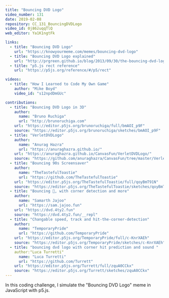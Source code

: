 ```yaml
---
title: "Bouncing DVD Logo"
video_number: 131
date: 2019-02-08
repository: CC_131_BouncingDVDLogo
video_id: 0j86zuqqTlQ
web_editor: Ya1K1ngtFk

links:
  - title: "Bouncing DVD Logo"
    url: "https://knowyourmeme.com/memes/bouncing-dvd-logo"
  - title: "Bouncing DVD Logo explained"
    url: "http://prgreen.github.io/blog/2013/09/30/the-bouncing-dvd-logo-explained/"
  - title: "p5.js rect reference"
    url: "https://p5js.org/reference/#/p5/rect"

videos:
  - title: "How I Learned to Code My Own Game"
    author: "Mike Boyd"
    video_id: "s12npdDmGUc"

contributions:
  - title: "Bouncing DVD Logo in 3D"
    author:
      name: "Bruno Ruchiga"
      url: "http://brunoruchiga.com"
    url: "https://editor.p5js.org/brunoruchiga/full/bmAOI_p9F"
    source: "https://editor.p5js.org/brunoruchiga/sketches/bmAOI_p9F"
  - title: "VerletDVDLogo"
    author:
      name: "Anurag Hazra"
      url: "https://anuraghazra.github.io/"
    url: "https://anuraghazra.github.io/CanvasFun/VerletDVDLogo/"
    source: "https://github.com/anuraghazra/CanvasFun/tree/master/VerletDVDLogo"
  - title: "Bouncing 90s Screensaver"
    author:
      name: "TheTastefulToastie"
      url: "https://github.com/TheTastefulToastie"
    url: "https://editor.p5js.org/TheTastefulToastie/full/qoyBmT91N"
    source: "https://editor.p5js.org/TheTastefulToastie/sketches/qoyBmT91N"
  - title: "Bouncing 📀, with corner detection and more"
    author:
      name: "Samarth Jajoo"
      url: "https://sam.jajoo.fun"
    url: "https://dvd.4ty2.fun"
    source: "https://dvd.4ty2.fun/__repl"
  - title: "Changable speed, track and hit-the-corner-detection"
    author:
      name: "TemporaryPride"
      url: "https://github.com/TemporaryPride"
    url: "https://editor.p5js.org/TemporaryPride/full/c-KnrXAEh"
    source: "https://editor.p5js.org/TemporaryPride/sketches/c-KnrXAEh"
  - title: "bouncing dvd logo with corner hit prediction and sound "
    author:"Luca Turretti"
      name: "Luca Turretti"
      url: "https://github.com/Turrett"
    url: "https://editor.p5js.org/Turrett/full/zquA0CCkx"
    source: "https://editor.p5js.org/Turrett/sketches/zquA0CCkx"
---
```


In this coding challenge, I simulate the "Bouncing DVD Logo" meme in JavaScript with p5.js.
